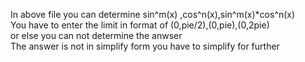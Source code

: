 In above file you can determine sin^m(x) ,cos^n(x),sin^m(x)*cos^n(x)
<br>You have to enter the limit in format of (0,pie/2),(0,pie),(0,2pie)
<br>or else you can not determine the anwser
<br>The answer is not in simplify form you have to simplify for further
